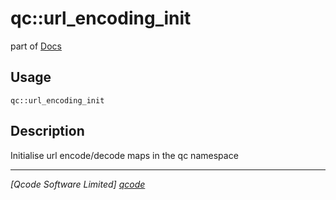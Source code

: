 qc::url_encoding_init
=====================

part of [Docs](.)

Usage
-----
`qc::url_encoding_init `

Description
-----------
Initialise url encode/decode maps in the qc namespace

----------------------------------
*[Qcode Software Limited] [qcode]*

[qcode]: www.qcode.co.uk "Qcode Software"